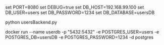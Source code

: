 set PORT=8080
set DEBUG=true
set DB_HOST=192.168.99.100
set DB_USER=users
set DB_PASSWORD=1234
set DB_DATABASE=usersDB

python usersBackend.py

docker run --name userdb -p "5432:5432" -e POSTGRES_USER=users -e POSTGRES_DB=usersDB -e POSTGRES_PASSWORD=1234 -d postgres
